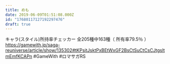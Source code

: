 ```yaml
---
title: めも
date: 2019-06-09T01:51:08.000Z
id: "17680117127192297476"
draft: true
---
```

キャラ(スタイル)所持率チェッカー
全205種中163種（ 所有率79.5％ ）
 https://gamewith.jp/saga-reuniverse/article/show/135302#tKPsitJsktPxBEtWxGF2BsCtSuCtCsCJtgsltmEmfKCAPn #GameWith #ロマサガRS
